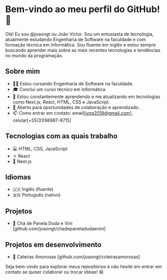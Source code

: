 # Bem-vindo ao meu perfil do GitHub! 👋

Olá! Eu sou @joaongt ou João Victor. Sou um entusiasta de tecnologia, atualmente estudando Engenharia de Software na faculdade e com formação técnica em Informática. Sou fluente em inglês e estou sempre buscando aprender mais sobre as mais recentes tecnologias e tendências no mundo da programação.

## Sobre mim
- 👨‍💻 Estou cursando Engenharia de Software na faculdade.
- 🎓 Concluí um curso técnico em Informática.
- 🌱 Estou constantemente aprendendo e me atualizando em tecnologias como Next.js, React, HTML, CSS e JavaScript.
- 💼 Aberto para oportunidades de colaboração e aprendizado.
- 📫 Como entrar em contato: email[jvnq2019@gmail.com], celular[+55(31)98987-8715]

## Tecnologias com as quais trabalho
- 💻 HTML, CSS, JavaScript
- ⚛️ React
- 🚀 Next.js

## Idiomas
- 🇺🇸 Inglês (fluente)
- 🇧🇷 Português (nativo)

## Projetos
- 🍲 Chá de Panela Duda e Vini [github.com/joaongt/chadepaneladudaevini]

## Projetos em desenvolvimento
- 🐩 Caleiras Amorosas [github.com/joaongt/coleirasamorosas]

Seja bem-vindo para explorar meus repositórios e não hesite em entrar em contato se quiser colaborar ou trocar ideias! 😄

